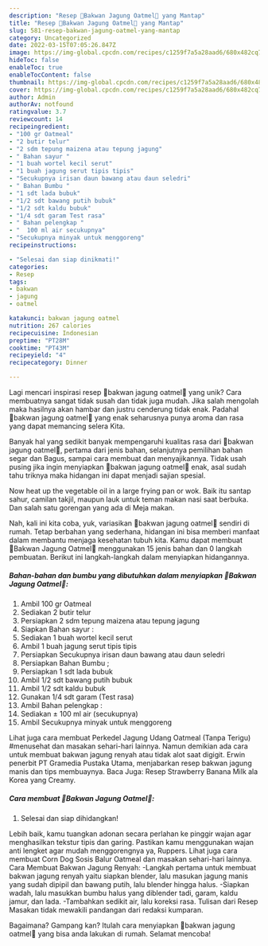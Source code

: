 ```yaml
---
description: "Resep 💢Bakwan Jagung Oatmel💢 yang Mantap"
title: "Resep 💢Bakwan Jagung Oatmel💢 yang Mantap"
slug: 581-resep-bakwan-jagung-oatmel-yang-mantap
category: Uncategorized
date: 2022-03-15T07:05:26.847Z
image: https://img-global.cpcdn.com/recipes/c1259f7a5a28aad6/680x482cq70/bakwan-jagung-oatmel-foto-resep-utama.jpg
hideToc: false
enableToc: true
enableTocContent: false
thumbnail: https://img-global.cpcdn.com/recipes/c1259f7a5a28aad6/680x482cq70/bakwan-jagung-oatmel-foto-resep-utama.jpg
cover: https://img-global.cpcdn.com/recipes/c1259f7a5a28aad6/680x482cq70/bakwan-jagung-oatmel-foto-resep-utama.jpg
author: Admin
authorAv: notfound
ratingvalue: 3.7
reviewcount: 14
recipeingredient:
- "100 gr Oatmeal"
- "2 butir telur"
- "2 sdm tepung maizena atau tepung jagung"
- " Bahan sayur "
- "1 buah wortel kecil serut"
- "1 buah jagung serut tipis tipis"
- "Secukupnya irisan daun bawang atau daun seledri"
- " Bahan Bumbu "
- "1 sdt lada bubuk"
- "1/2 sdt bawang putih bubuk"
- "1/2 sdt kaldu bubuk"
- "1/4 sdt garam Test rasa"
- " Bahan pelengkap "
- "  100 ml air secukupnya"
- "Secukupnya minyak untuk menggoreng"
recipeinstructions:

- "Selesai dan siap dinikmati!"
categories:
- Resep
tags:
- bakwan
- jagung
- oatmel

katakunci: bakwan jagung oatmel 
nutrition: 267 calories
recipecuisine: Indonesian
preptime: "PT28M"
cooktime: "PT43M"
recipeyield: "4"
recipecategory: Dinner

---
```





Lagi mencari inspirasi resep 💢bakwan jagung oatmel💢 yang unik? Cara membuatnya sangat tidak susah dan tidak juga mudah. Jika salah mengolah maka hasilnya akan hambar dan justru cenderung tidak enak. Padahal 💢bakwan jagung oatmel💢 yang enak seharusnya punya aroma dan rasa yang dapat memancing selera Kita.





Banyak hal yang sedikit banyak mempengaruhi kualitas rasa dari 💢bakwan jagung oatmel💢, pertama dari jenis bahan, selanjutnya pemilihan bahan segar dan Bagus, sampai cara membuat dan menyajikannya. Tidak usah pusing jika ingin menyiapkan 💢bakwan jagung oatmel💢 enak,      asal sudah tahu triknya maka hidangan ini dapat menjadi sajian spesial.














Now heat up the vegetable oil in a large frying pan or wok. Baik itu santap sahur, camilan takjil, maupun lauk untuk teman makan nasi saat berbuka. Dan salah satu gorengan yang ada di Meja makan.






Nah, kali ini kita coba, yuk, variasikan 💢bakwan jagung oatmel💢 sendiri di rumah. Tetap berbahan yang sederhana, hidangan ini bisa memberi manfaat dalam membantu menjaga kesehatan tubuh kita. Kamu dapat membuat 💢Bakwan Jagung Oatmel💢 menggunakan 15 jenis bahan dan 0 langkah pembuatan. Berikut ini langkah-langkah dalam menyiapkan hidangannya.

<!--inarticleads1-->

##### Bahan-bahan dan bumbu yang dibutuhkan dalam menyiapkan 💢Bakwan Jagung Oatmel💢:

1. Ambil 100 gr Oatmeal
1. Sediakan 2 butir telur
1. Persiapkan 2 sdm tepung maizena atau tepung jagung
1. Siapkan  Bahan sayur :
1. Sediakan 1 buah wortel kecil serut
1. Ambil 1 buah jagung serut tipis tipis
1. Persiapkan Secukupnya irisan daun bawang atau daun seledri
1. Persiapkan  Bahan Bumbu ;
1. Persiapkan 1 sdt lada bubuk
1. Ambil 1/2 sdt bawang putih bubuk
1. Ambil 1/2 sdt kaldu bubuk
1. Gunakan 1/4 sdt garam (Test rasa)
1. Ambil  Bahan pelengkap :
1. Sediakan  ± 100 ml air (secukupnya)
1. Ambil Secukupnya minyak untuk menggoreng


Lihat juga cara membuat Perkedel Jagung Udang Oatmeal (Tanpa Terigu) #menusehat dan masakan sehari-hari lainnya. Namun demikian ada cara untuk membuat bakwan jagung renyah atau tidak alot saat digigit. Erwin penerbit PT Gramedia Pustaka Utama, menjabarkan resep bakwan jagung manis dan tips membuaynya. Baca Juga: Resep Strawberry Banana Milk ala Korea yang Creamy. 

<!--inarticleads2-->

##### Cara membuat 💢Bakwan Jagung Oatmel💢:


1. Selesai dan siap dihidangkan!

Lebih baik, kamu tuangkan adonan secara perlahan ke pinggir wajan agar menghasilkan tekstur tipis dan garing. Pastikan kamu menggunakan wajan anti lengket agar mudah menggorengnya ya, Ruppers. Lihat juga cara membuat Corn Dog Sosis Balur Oatmeal dan masakan sehari-hari lainnya. Cara Membuat Bakwan Jagung Renyah: -Langkah pertama untuk membuat bakwan jagung renyah yaitu siapkan blender, lalu masukan jagung manis yang sudah dipipil dan bawang putih, lalu blender hingga halus. -Siapkan wadah, lalu masukkan bumbu halus yang diblender tadi, garam, kaldu jamur, dan lada. -Tambahkan sedikit air, lalu koreksi rasa. Tulisan dari Resep Masakan tidak mewakili pandangan dari redaksi kumparan. 

Bagaimana? Gampang kan? Itulah cara menyiapkan 💢bakwan jagung oatmel💢 yang bisa anda lakukan di rumah. Selamat mencoba!
